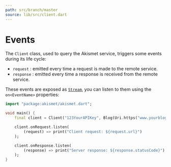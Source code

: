 ```yaml
---
path: src/branch/master
source: lib/src/client.dart
---
```


# Events
The `Client` class, used to query the Akismet service, triggers some events during its life cycle:

- `request` : emitted every time a request is made to the remote service.
- `response` : emitted every time a response is received from the remote service.

These events are exposed as [`Stream`](https://api.dart.dev/stable/dart-async/Stream-class.html), you can listen to them using the `on<EventName>` properties:

``` dart
import "package:akismet/akismet.dart";

void main() {
	final client = Client("123YourAPIKey", Blog(Uri.https("www.yourblog.com", "/")));

	client.onRequest.listen(
		(request) => print("Client request: ${request.url}")
	);

	client.onResponse.listen(
		(response) => print("Server response: ${response.statusCode}")
	);
}
```
